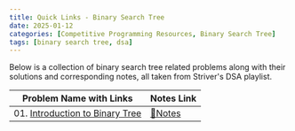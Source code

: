 ```yaml
---
title: Quick Links - Binary Search Tree
date: 2025-01-12
categories: [Competitive Programming Resources, Binary Search Tree]
tags: [binary search tree, dsa]
---
```


Below is a collection of binary search tree related problems along with their solutions and corresponding notes, all taken from Striver's DSA playlist.

| Problem Name with Links               | Notes Link                                                              |
|---------------------------------------|-------------------------------------------------------------------------|
| 01. [Introduction to Binary Tree](#)  | [📝Notes](https://mdnrkn.github.io/posts/introduction-to-binary-tree/)  |
